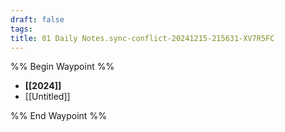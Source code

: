 ```yaml
---
draft: false
tags: 
title: 01 Daily Notes.sync-conflict-20241215-215631-XV7R5FC
---
```

%% Begin Waypoint %%
- **[[2024]]**
- [[Untitled]]

%% End Waypoint %%